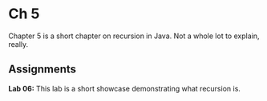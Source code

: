 # Ch 5

Chapter 5 is a short chapter on recursion in Java. Not a whole lot to explain, really.

## Assignments

**Lab 06:** This lab is a short showcase demonstrating what recursion is.